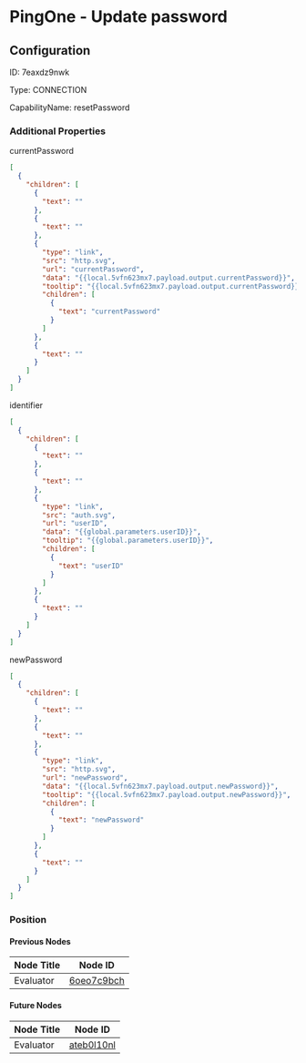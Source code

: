 # PingOne - Update password
## Configuration
ID:  7eaxdz9nwk

Type: CONNECTION 

CapabilityName: resetPassword






### Additional Properties
currentPassword
```json 
[
  {
    "children": [
      {
        "text": ""
      },
      {
        "text": ""
      },
      {
        "type": "link",
        "src": "http.svg",
        "url": "currentPassword",
        "data": "{{local.5vfn623mx7.payload.output.currentPassword}}",
        "tooltip": "{{local.5vfn623mx7.payload.output.currentPassword}}",
        "children": [
          {
            "text": "currentPassword"
          }
        ]
      },
      {
        "text": ""
      }
    ]
  }
]
```


identifier
```json 
[
  {
    "children": [
      {
        "text": ""
      },
      {
        "text": ""
      },
      {
        "type": "link",
        "src": "auth.svg",
        "url": "userID",
        "data": "{{global.parameters.userID}}",
        "tooltip": "{{global.parameters.userID}}",
        "children": [
          {
            "text": "userID"
          }
        ]
      },
      {
        "text": ""
      }
    ]
  }
]
```


newPassword
```json 
[
  {
    "children": [
      {
        "text": ""
      },
      {
        "text": ""
      },
      {
        "type": "link",
        "src": "http.svg",
        "url": "newPassword",
        "data": "{{local.5vfn623mx7.payload.output.newPassword}}",
        "tooltip": "{{local.5vfn623mx7.payload.output.newPassword}}",
        "children": [
          {
            "text": "newPassword"
          }
        ]
      },
      {
        "text": ""
      }
    ]
  }
]
```





### Position

#### Previous Nodes
| Node Title | Node ID |
| :------------- | ------------ |
| Evaluator | [6oeo7c9bch](./6oeo7c9bch.md) | 
 
 #### Future Nodes
| Node Title | Node ID |
| :------------- | ------------ |
| Evaluator |[ateb0l10nl](./ateb0l10nl.md) | 